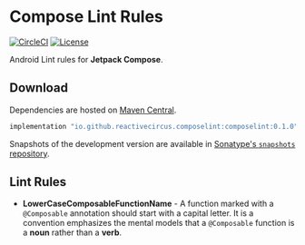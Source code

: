 # Compose Lint Rules

[![CircleCI](https://circleci.com/gh/ReactiveCircus/compose-lint-rules.svg?style=svg)](https://circleci.com/gh/ReactiveCircus/compose-lint-rules)
[![License](https://img.shields.io/badge/License-Apache%202.0-blue.svg)](https://opensource.org/licenses/Apache-2.0)

Android Lint rules for **Jetpack Compose**.

## Download

Dependencies are hosted on [Maven Central][maven-central].

```groovy
implementation "io.github.reactivecircus.composelint:composelint:0.1.0"
```

Snapshots of the development version are available in [Sonatype's `snapshots` repository][snap].

## Lint Rules

- **LowerCaseComposableFunctionName** - A function marked with a `@Composable` annotation should start with a capital letter. It is a convention emphasizes the mental models that a `@Composable` function is a **noun** rather than a **verb**.

[maven-central]: https://search.maven.org/search?q=g:io.github.reactivecircus.composelint
[snap]: https://oss.sonatype.org/content/repositories/snapshots/
